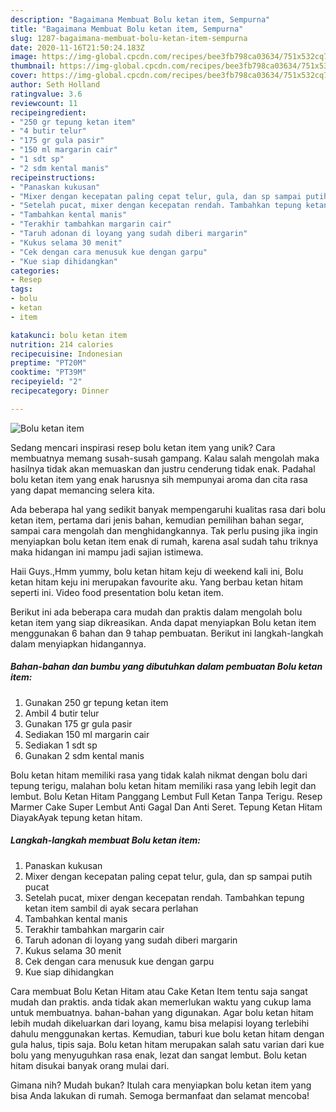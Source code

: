 ```yaml
---
description: "Bagaimana Membuat Bolu ketan item, Sempurna"
title: "Bagaimana Membuat Bolu ketan item, Sempurna"
slug: 1287-bagaimana-membuat-bolu-ketan-item-sempurna
date: 2020-11-16T21:50:24.183Z
image: https://img-global.cpcdn.com/recipes/bee3fb798ca03634/751x532cq70/bolu-ketan-item-foto-resep-utama.jpg
thumbnail: https://img-global.cpcdn.com/recipes/bee3fb798ca03634/751x532cq70/bolu-ketan-item-foto-resep-utama.jpg
cover: https://img-global.cpcdn.com/recipes/bee3fb798ca03634/751x532cq70/bolu-ketan-item-foto-resep-utama.jpg
author: Seth Holland
ratingvalue: 3.6
reviewcount: 11
recipeingredient:
- "250 gr tepung ketan item"
- "4 butir telur"
- "175 gr gula pasir"
- "150 ml margarin cair"
- "1 sdt sp"
- "2 sdm kental manis"
recipeinstructions:
- "Panaskan kukusan"
- "Mixer dengan kecepatan paling cepat telur, gula, dan sp sampai putih pucat"
- "Setelah pucat, mixer dengan kecepatan rendah. Tambahkan tepung ketan item sambil di ayak secara perlahan"
- "Tambahkan kental manis"
- "Terakhir tambahkan margarin cair"
- "Taruh adonan di loyang yang sudah diberi margarin"
- "Kukus selama 30 menit"
- "Cek dengan cara menusuk kue dengan garpu"
- "Kue siap dihidangkan"
categories:
- Resep
tags:
- bolu
- ketan
- item

katakunci: bolu ketan item 
nutrition: 214 calories
recipecuisine: Indonesian
preptime: "PT20M"
cooktime: "PT39M"
recipeyield: "2"
recipecategory: Dinner

---
```



![Bolu ketan item](https://img-global.cpcdn.com/recipes/bee3fb798ca03634/751x532cq70/bolu-ketan-item-foto-resep-utama.jpg)

Sedang mencari inspirasi resep bolu ketan item yang unik? Cara membuatnya memang susah-susah gampang. Kalau salah mengolah maka hasilnya tidak akan memuaskan dan justru cenderung tidak enak. Padahal bolu ketan item yang enak harusnya sih mempunyai aroma dan cita rasa yang dapat memancing selera kita.

Ada beberapa hal yang sedikit banyak mempengaruhi kualitas rasa dari bolu ketan item, pertama dari jenis bahan, kemudian pemilihan bahan segar, sampai cara mengolah dan menghidangkannya. Tak perlu pusing jika ingin menyiapkan bolu ketan item enak di rumah, karena asal sudah tahu triknya maka hidangan ini mampu jadi sajian istimewa.

Haii Guys.,Hmm yummy, bolu ketan hitam keju di weekend kali ini, Bolu ketan hitam keju ini merupakan favourite aku. Yang berbau ketan hitam seperti ini. Video food presentation bolu ketan item.


Berikut ini ada beberapa cara mudah dan praktis dalam mengolah bolu ketan item yang siap dikreasikan. Anda dapat menyiapkan Bolu ketan item menggunakan 6 bahan dan 9 tahap pembuatan. Berikut ini langkah-langkah dalam menyiapkan hidangannya.

<!--inarticleads1-->

##### Bahan-bahan dan bumbu yang dibutuhkan dalam pembuatan Bolu ketan item:

1. Gunakan 250 gr tepung ketan item
1. Ambil 4 butir telur
1. Gunakan 175 gr gula pasir
1. Sediakan 150 ml margarin cair
1. Sediakan 1 sdt sp
1. Gunakan 2 sdm kental manis


Bolu ketan hitam memiliki rasa yang tidak kalah nikmat dengan bolu dari tepung terigu, malahan bolu ketan hitam memiliki rasa yang lebih legit dan lembut. Bolu Ketan Hitam Panggang Lembut Full Ketan Tanpa Terigu. Resep Marmer Cake Super Lembut Anti Gagal Dan Anti Seret. Tepung Ketan Hitam DiayakAyak tepung ketan hitam. 

<!--inarticleads2-->

##### Langkah-langkah membuat Bolu ketan item:

1. Panaskan kukusan
1. Mixer dengan kecepatan paling cepat telur, gula, dan sp sampai putih pucat
1. Setelah pucat, mixer dengan kecepatan rendah. Tambahkan tepung ketan item sambil di ayak secara perlahan
1. Tambahkan kental manis
1. Terakhir tambahkan margarin cair
1. Taruh adonan di loyang yang sudah diberi margarin
1. Kukus selama 30 menit
1. Cek dengan cara menusuk kue dengan garpu
1. Kue siap dihidangkan


Cara membuat Bolu Ketan Hitam atau Cake Ketan Item tentu saja sangat mudah dan praktis. anda tidak akan memerlukan waktu yang cukup lama untuk membuatnya. bahan-bahan yang digunakan. Agar bolu ketan hitam lebih mudah dikeluarkan dari loyang, kamu bisa melapisi loyang terlebihi dahulu menggunakan kertas. Kemudian, taburi kue bolu ketan hitam dengan gula halus, tipis saja. Bolu ketan hitam merupakan salah satu varian dari kue bolu yang menyuguhkan rasa enak, lezat dan sangat lembut. Bolu ketan hitam disukai banyak orang mulai dari. 

Gimana nih? Mudah bukan? Itulah cara menyiapkan bolu ketan item yang bisa Anda lakukan di rumah. Semoga bermanfaat dan selamat mencoba!
